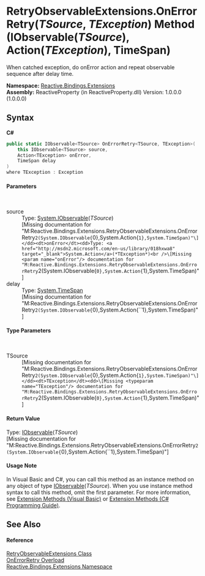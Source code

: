 # RetryObservableExtensions.OnErrorRetry(*TSource*, *TException*) Method (IObservable(*TSource*), Action(*TException*), TimeSpan)
 

When catched exception, do onError action and repeat observable sequence after delay time.

**Namespace:**&nbsp;<a href="a9fb9c90-d2dd-7420-ec9a-3084892a7996">Reactive.Bindings.Extensions</a><br />**Assembly:**&nbsp;ReactiveProperty (in ReactiveProperty.dll) Version: 1.0.0.0 (1.0.0.0)

## Syntax

**C#**<br />
``` C#
public static IObservable<TSource> OnErrorRetry<TSource, TException>(
	this IObservable<TSource> source,
	Action<TException> onError,
	TimeSpan delay
)
where TException : Exception

```


#### Parameters
&nbsp;<dl><dt>source</dt><dd>Type: <a href="http://msdn2.microsoft.com/en-us/library/dd990377" target="_blank">System.IObservable</a>(*TSource*)<br />\[Missing <param name="source"/> documentation for "M:Reactive.Bindings.Extensions.RetryObservableExtensions.OnErrorRetry``2(System.IObservable{``0},System.Action{``1},System.TimeSpan)"\]</dd><dt>onError</dt><dd>Type: <a href="http://msdn2.microsoft.com/en-us/library/018hxwa8" target="_blank">System.Action</a>(*TException*)<br />\[Missing <param name="onError"/> documentation for "M:Reactive.Bindings.Extensions.RetryObservableExtensions.OnErrorRetry``2(System.IObservable{``0},System.Action{``1},System.TimeSpan)"\]</dd><dt>delay</dt><dd>Type: <a href="http://msdn2.microsoft.com/en-us/library/269ew577" target="_blank">System.TimeSpan</a><br />\[Missing <param name="delay"/> documentation for "M:Reactive.Bindings.Extensions.RetryObservableExtensions.OnErrorRetry``2(System.IObservable{``0},System.Action{``1},System.TimeSpan)"\]</dd></dl>

#### Type Parameters
&nbsp;<dl><dt>TSource</dt><dd>\[Missing <typeparam name="TSource"/> documentation for "M:Reactive.Bindings.Extensions.RetryObservableExtensions.OnErrorRetry``2(System.IObservable{``0},System.Action{``1},System.TimeSpan)"\]</dd><dt>TException</dt><dd>\[Missing <typeparam name="TException"/> documentation for "M:Reactive.Bindings.Extensions.RetryObservableExtensions.OnErrorRetry``2(System.IObservable{``0},System.Action{``1},System.TimeSpan)"\]</dd></dl>

#### Return Value
Type: <a href="http://msdn2.microsoft.com/en-us/library/dd990377" target="_blank">IObservable</a>(*TSource*)<br />\[Missing <returns> documentation for "M:Reactive.Bindings.Extensions.RetryObservableExtensions.OnErrorRetry``2(System.IObservable{``0},System.Action{``1},System.TimeSpan)"\]

#### Usage Note
In Visual Basic and C#, you can call this method as an instance method on any object of type <a href="http://msdn2.microsoft.com/en-us/library/dd990377" target="_blank">IObservable</a>(*TSource*). When you use instance method syntax to call this method, omit the first parameter. For more information, see <a href="http://msdn.microsoft.com/en-us/library/bb384936.aspx">Extension Methods (Visual Basic)</a> or <a href="http://msdn.microsoft.com/en-us/library/bb383977.aspx">Extension Methods (C# Programming Guide)</a>.

## See Also


#### Reference
<a href="086e0292-f46d-b705-c375-720700dc1231">RetryObservableExtensions Class</a><br /><a href="e68f7c4e-9138-b6aa-3e63-56bf14266ba4">OnErrorRetry Overload</a><br /><a href="a9fb9c90-d2dd-7420-ec9a-3084892a7996">Reactive.Bindings.Extensions Namespace</a><br />